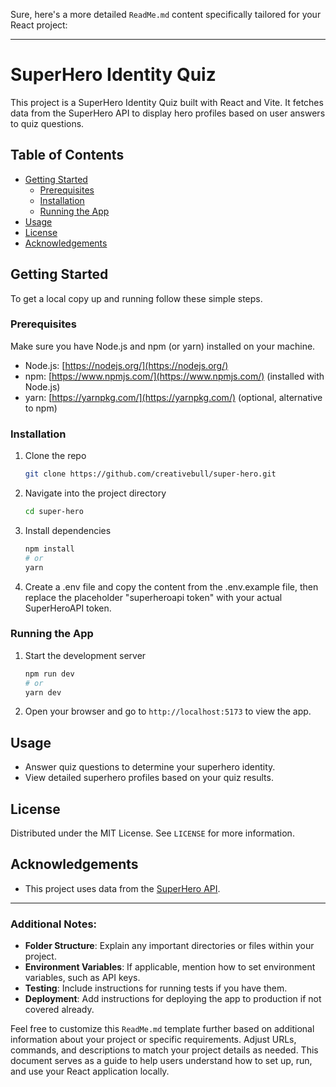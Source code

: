 Sure, here's a more detailed `ReadMe.md` content specifically tailored for your React project:

---

# SuperHero Identity Quiz

This project is a SuperHero Identity Quiz built with React and Vite. It fetches data from the SuperHero API to display hero profiles based on user answers to quiz questions.

## Table of Contents

- [Getting Started](#getting-started)
  - [Prerequisites](#prerequisites)
  - [Installation](#installation)
  - [Running the App](#running-the-app)
- [Usage](#usage)
- [License](#license)
- [Acknowledgements](#acknowledgements)

## Getting Started

To get a local copy up and running follow these simple steps.

### Prerequisites

Make sure you have Node.js and npm (or yarn) installed on your machine.

- Node.js: [https://nodejs.org/](https://nodejs.org/)
- npm: [https://www.npmjs.com/](https://www.npmjs.com/) (installed with Node.js)
- yarn: [https://yarnpkg.com/](https://yarnpkg.com/) (optional, alternative to npm)

### Installation

1. Clone the repo
   ```sh
   git clone https://github.com/creativebull/super-hero.git
   ```

2. Navigate into the project directory
   ```sh
   cd super-hero
   ```

3. Install dependencies
   ```sh
   npm install
   # or
   yarn
   ```

4. Create a .env file and copy the content from the .env.example file, then replace the placeholder "superheroapi token" with your actual SuperHeroAPI token.

### Running the App

1. Start the development server
   ```sh
   npm run dev
   # or
   yarn dev
   ```

2. Open your browser and go to `http://localhost:5173` to view the app.

## Usage

- Answer quiz questions to determine your superhero identity.
- View detailed superhero profiles based on your quiz results.

## License

Distributed under the MIT License. See `LICENSE` for more information.

## Acknowledgements

- This project uses data from the [SuperHero API](https://superheroapi.com/).

---

### Additional Notes:

- **Folder Structure**: Explain any important directories or files within your project.
- **Environment Variables**: If applicable, mention how to set environment variables, such as API keys.
- **Testing**: Include instructions for running tests if you have them.
- **Deployment**: Add instructions for deploying the app to production if not covered already.

Feel free to customize this `ReadMe.md` template further based on additional information about your project or specific requirements. Adjust URLs, commands, and descriptions to match your project details as needed. This document serves as a guide to help users understand how to set up, run, and use your React application locally.